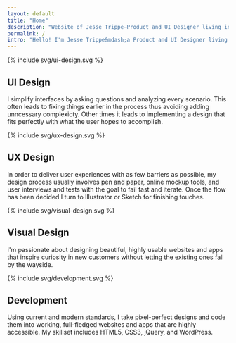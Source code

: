 ```yaml
---
layout: default
title: "Home"
description: "Website of Jesse Trippe—Product and UI Designer living in Seattle, WA, working at Amazon."
permalink: /
intro: "Hello! I'm Jesse Trippe&mdash;a Product and UI Designer living in Seattle, WA, working at Amazon."
---
```


<div class="grid grid-with-gutter-spacious">
	<div class="grid-cell 1/2@md push-triple-bottom">
		{% include svg/ui-design.svg %}
		<h2>UI Design</h2>
		<p>I simplify interfaces by asking questions and analyzing every scenario. This often leads to fixing things earlier in the process thus avoiding adding unncessary complexicty. Other times it leads to implementing a design that fits perfectly with what the user hopes to accomplish.</p>
	</div>
	<div class="grid-cell 1/2@md push-triple-bottom">
		{% include svg/ux-design.svg %}
		<h2>UX Design</h2>
		<p>In order to deliver user experiences with as few barriers as possible, my design process usually involves pen and paper, online mockup tools, and user interviews and tests with the goal to fail fast and iterate. Once the flow has been decided I turn to Illustrator or Sketch for finishing touches.</p>
	</div>
	<div class="grid-cell 1/2@md push-triple-bottom flush@md">
		{% include svg/visual-design.svg %}
		<h2>Visual Design</h2>
		<p>I'm passionate about designing beautiful, highly usable websites and apps that inspire curiosity in new customers without letting the existing ones fall by the wayside.</p>
	</div>
	<div class="grid-cell 1/2@md">
		{% include svg/development.svg %}
		<h2>Development</h2>
		<p>Using current and modern standards, I take pixel-perfect designs and code them into working, full-fledged websites and apps that are highly accessible. My skillset includes HTML5, CSS3, jQuery, and WordPress.</p>
	</div>
</div>
